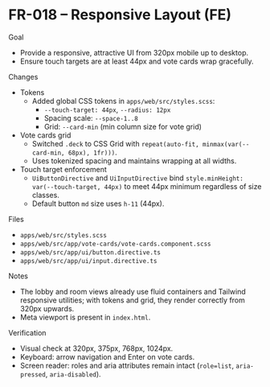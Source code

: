 # FR-018 – Responsive Layout (FE)

Goal
- Provide a responsive, attractive UI from 320px mobile up to desktop.
- Ensure touch targets are at least 44px and vote cards wrap gracefully.

Changes
- Tokens
  - Added global CSS tokens in `apps/web/src/styles.scss`:
    - `--touch-target: 44px`, `--radius: 12px`
    - Spacing scale: `--space-1..8`
    - Grid: `--card-min` (min column size for vote grid)
- Vote cards grid
  - Switched `.deck` to CSS Grid with `repeat(auto-fit, minmax(var(--card-min, 68px), 1fr)))`.
  - Uses tokenized spacing and maintains wrapping at all widths.
- Touch target enforcement
  - `UiButtonDirective` and `UiInputDirective` bind `style.minHeight: var(--touch-target, 44px)` to meet 44px minimum regardless of size classes.
  - Default button `md` size uses `h-11` (44px).

Files
- `apps/web/src/styles.scss`
- `apps/web/src/app/vote-cards/vote-cards.component.scss`
- `apps/web/src/app/ui/button.directive.ts`
- `apps/web/src/app/ui/input.directive.ts`

Notes
- The lobby and room views already use fluid containers and Tailwind responsive utilities; with tokens and grid, they render correctly from 320px upwards.
- Meta viewport is present in `index.html`.

Verification
- Visual check at 320px, 375px, 768px, 1024px.
- Keyboard: arrow navigation and Enter on vote cards.
- Screen reader: roles and aria attributes remain intact (`role=list`, `aria-pressed`, `aria-disabled`).
